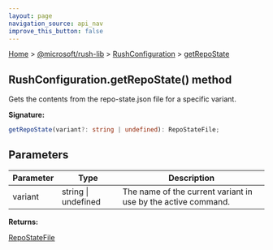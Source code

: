 ```yaml
---
layout: page
navigation_source: api_nav
improve_this_button: false
---
```



[Home](./index.md) &gt; [@microsoft/rush-lib](./rush-lib.md) &gt; [RushConfiguration](./rush-lib.rushconfiguration.md) &gt; [getRepoState](./rush-lib.rushconfiguration.getrepostate.md)

## RushConfiguration.getRepoState() method

Gets the contents from the repo-state.json file for a specific variant.

<b>Signature:</b>

```typescript
getRepoState(variant?: string | undefined): RepoStateFile;
```

## Parameters

|  Parameter | Type | Description |
|  --- | --- | --- |
|  variant | string \| undefined | The name of the current variant in use by the active command. |

<b>Returns:</b>

[RepoStateFile](./rush-lib.repostatefile.md)

